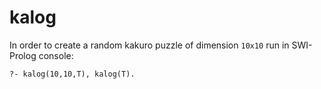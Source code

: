 # kalog

In order to create a random kakuro puzzle of dimension `10x10` run in SWI-Prolog console:

```
?- kalog(10,10,T), kalog(T).
```
